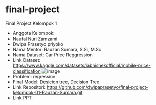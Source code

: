 # final-project
Final Project Kelompok 1
-  Anggota Kelompok:
-  Naufal Nuri Zamzami 
-  Dwipa Prasetyo priyoko  
-  Nama Mentor: Rauzan Sumara, S.Si, M.Sc 
-  Nama Dataset: Car Price Reggression
-  Link Dataset: https://www.kaggle.com/datasets/iabhishekofficial/mobile-price-classification ![image](https://user-images.githubusercontent.com/109030707/178152791-444ab4e5-81b9-458a-a80b-369f3d5b9289.png)
-  Problem: regression
-  Final Model: Desicion tree, Decision Tree 
-  Link Repositori: <https://github.com/dwipaprasetyo/final-project-kelompok-01-Rauzan-Sumara.git>
-  Link PPT: <link presentasi dalam google slides> 
